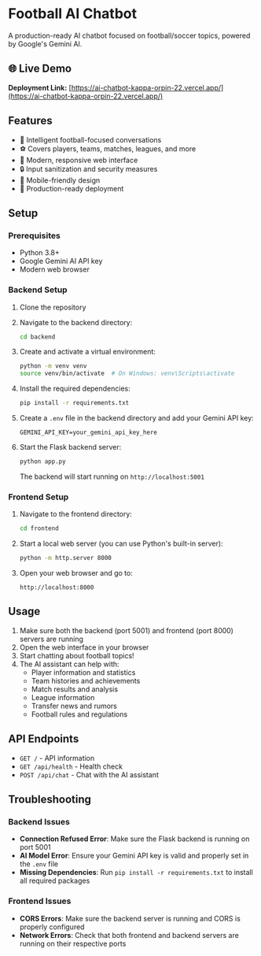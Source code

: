 # Football AI Chatbot

A production-ready AI chatbot focused on football/soccer topics, powered by Google's Gemini AI.

## 🌐 Live Demo

**Deployment Link:** [https://ai-chatbot-kappa-orpin-22.vercel.app/](https://ai-chatbot-kappa-orpin-22.vercel.app/)

## Features

- 🤖 Intelligent football-focused conversations
- ⚽ Covers players, teams, matches, leagues, and more
- 🎨 Modern, responsive web interface
- 🔒 Input sanitization and security measures
- 📱 Mobile-friendly design
- 🚀 Production-ready deployment

## Setup

### Prerequisites

- Python 3.8+
- Google Gemini AI API key
- Modern web browser

### Backend Setup

1. Clone the repository
2. Navigate to the backend directory:
   ```bash
   cd backend
   ```

3. Create and activate a virtual environment:
   ```bash
   python -m venv venv
   source venv/bin/activate  # On Windows: venv\Scripts\activate
   ```

4. Install the required dependencies:
   ```bash
   pip install -r requirements.txt
   ```

5. Create a `.env` file in the backend directory and add your Gemini API key:
   ```
   GEMINI_API_KEY=your_gemini_api_key_here
   ```

6. Start the Flask backend server:
   ```bash
   python app.py
   ```
   
   The backend will start running on `http://localhost:5001`

### Frontend Setup

1. Navigate to the frontend directory:
   ```bash
   cd frontend
   ```

2. Start a local web server (you can use Python's built-in server):
   ```bash
   python -m http.server 8000
   ```

3. Open your web browser and go to:
   ```
   http://localhost:8000
   ```

## Usage

1. Make sure both the backend (port 5001) and frontend (port 8000) servers are running
2. Open the web interface in your browser
3. Start chatting about football topics!
4. The AI assistant can help with:
   - Player information and statistics
   - Team histories and achievements
   - Match results and analysis
   - League information
   - Transfer news and rumors
   - Football rules and regulations

## API Endpoints

- `GET /` - API information
- `GET /api/health` - Health check
- `POST /api/chat` - Chat with the AI assistant

## Troubleshooting

### Backend Issues

- **Connection Refused Error**: Make sure the Flask backend is running on port 5001
- **AI Model Error**: Ensure your Gemini API key is valid and properly set in the `.env` file
- **Missing Dependencies**: Run `pip install -r requirements.txt` to install all required packages

### Frontend Issues

- **CORS Errors**: Make sure the backend server is running and CORS is properly configured
- **Network Errors**: Check that both frontend and backend servers are running on their respective ports
